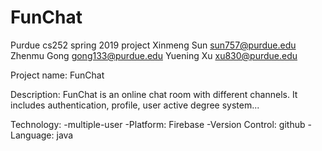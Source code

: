 # FunChat
Purdue cs252 spring 2019 project
Xinmeng Sun	sun757@purdue.edu
Zhenmu Gong	gong133@purdue.edu
Yuening Xu	xu830@purdue.edu

Project name: FunChat

Description:
FunChat is an online chat room with different channels. It includes authentication, profile, user active degree system... 

Technology:
-multiple-user
-Platform: Firebase
-Version Control: github
-Language: java

